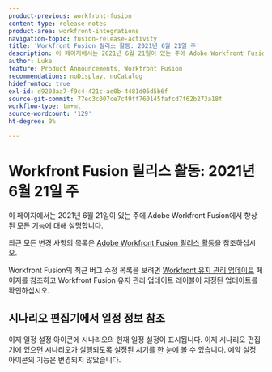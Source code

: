 ```yaml
---
product-previous: workfront-fusion
content-type: release-notes
product-area: workfront-integrations
navigation-topic: fusion-release-activity
title: 'Workfront Fusion 릴리스 활동: 2021년 6월 21일 주'
description: 이 페이지에서는 2021년 6월 21일이 있는 주에 Adobe Workfront Fusion에서 향상된 모든 기능에 대해 설명합니다.
author: Luke
feature: Product Announcements, Workfront Fusion
recommendations: noDisplay, noCatalog
hidefromtoc: true
exl-id: d9203aa7-f9c4-421c-ae0b-4481d05d5b6f
source-git-commit: 77ec3c007ce7c49ff760145fafcd7f62b273a18f
workflow-type: tm+mt
source-wordcount: '129'
ht-degree: 0%

---
```


# Workfront Fusion 릴리스 활동: 2021년 6월 21일 주

이 페이지에서는 2021년 6월 21일이 있는 주에 Adobe Workfront Fusion에서 향상된 모든 기능에 대해 설명합니다.

최근 모든 변경 사항의 목록은 [Adobe Workfront Fusion 릴리스 활동](/help/workfront-fusion/fusion-product-releases/fusion-release-activity.md)을 참조하십시오.

Workfront Fusion의 최근 버그 수정 목록을 보려면 [Workfront 유지 관리 업데이트](https://experienceleague.adobe.com/docs/workfront-known-issues/releases/current-updates.html?lang=ko) 페이지를 참조하고 Workfront Fusion 유지 관리 업데이트 레이블이 지정된 업데이트를 확인하십시오.

## 시나리오 편집기에서 일정 정보 참조

이제 일정 설정 아이콘에 시나리오의 현재 일정 설정이 표시됩니다. 이제 시나리오 편집기에 있으면 시나리오가 실행되도록 설정된 시기를 한 눈에 볼 수 있습니다. 예약 설정 아이콘의 기능은 변경되지 않았습니다.
